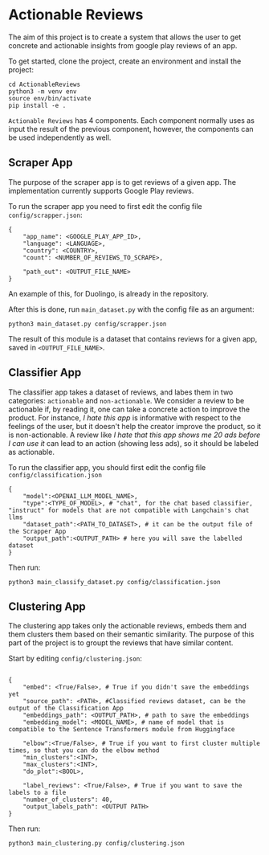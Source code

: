 # Actionable Reviews

The aim of this project is to create a system that allows the user to get concrete and actionable insights from google play reviews of an app.

To get started, clone the project, create an environment and install the project:

```
cd ActionableReviews
python3 -m venv env
source env/bin/activate
pip install -e .
```

`Actionable Reviews` has 4 components. Each component normally uses as input the result of the previous component, however, the components can be used independently as well. 

## Scraper App

The purpose of the scraper app is to get reviews of a given app. The implementation currently supports Google Play reviews.

To run the scraper app you need to first edit the config file ```config/scrapper.json```:

```
{
    "app_name": <GOOGLE_PLAY_APP_ID>,
    "language": <LANGUAGE>,
    "country": <COUNTRY>,
    "count": <NUMBER_OF_REVIEWS_TO_SCRAPE>,

    "path_out": <OUTPUT_FILE_NAME>
}
```

An example of this, for Duolingo, is already in the repository.

After this is done, run ```main_dataset.py``` with the config file as an argument:

```
python3 main_dataset.py config/scrapper.json
```

The result of this module is a dataset that contains reviews for a given app, saved in ```<OUTPUT_FILE_NAME>```.

## Classifier App

The classifier app takes a dataset of reviews, and labes them in two categories: `actionable` and `non-actionable`. We consider a review to be actionable if, by reading it, one can take a concrete action to improve the product. For instance, _I hate this app_ is informative with respect to the feelings of the user, but it doesn't help the creator improve the product, so it is non-actionable. A review like _I hate that this app shows me 20 ads before I can use it_ can lead to an action (showing less ads), so it should be labeled as actionable. 

To run the classifier app, you should first edit the config file ```config/classification.json```

```
{
    "model":<OPENAI_LLM_MODEL_NAME>,
    "type":<TYPE_OF_MODEL>, # "chat", for the chat based classifier, "instruct" for models that are not compatible with Langchain's chat llms
    "dataset_path":<PATH_TO_DATASET>, # it can be the output file of the Scrapper App
    "output_path":<OUTPUT_PATH> # here you will save the labelled dataset
}
```

Then run:

```
python3 main_classify_dataset.py config/classification.json
```

## Clustering App

The clustering app takes only the actionable reviews, embeds them and them clusters them based on their semantic similarity. The purpose of this part of the project is to groupt the reviews that have similar content.

Start by editing ```config/clustering.json```: 

```

{
    "embed": <True/False>, # True if you didn't save the embeddings yet
    "source_path": <PATH>, #Classified reviews dataset, can be the output of the Classification App
    "embeddings_path": <OUTPUT_PATH>, # path to save the embeddings
    "embedding_model": <MODEL_NAME>, # name of model that is compatible to the Sentence Transformers module from Huggingface

    "elbow":<True/False>, # True if you want to first cluster multiple times, so that you can do the elbow method
    "min_clusters":<INT>,
    "max_clusters":<INT>,
    "do_plot":<BOOL>,

    "label_reviews": <True/False>, # True if you want to save the labels to a file
    "number_of_clusters": 40,
    "output_labels_path": <OUTPUT PATH>
}

```

Then run:

```
python3 main_clustering.py config/clustering.json
```